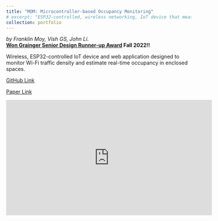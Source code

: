 ```yaml
---
title: "MOM: Microcontroller-based Occupancy Monitoring"
# excerpt: "ESP32-controlled, wireless networking, IoT device that measures the occupancy of indoor rooms by probing WiFi traffic. Deployed as a web app (using DynamoDB, AWS IoT Core, Python Flask/Dash, MQTT Protocol). <br/><br/>Won runner-up for best ECE Senior Design project!<br/><br/><img src='/images/MOM_dashboard.png'>"
collection: portfolio
--- 
```

*by Franklin Moy, Vish GS, John Li.* <br/>
**[Won Grainger Senior Design Runner-up Award](https://courses.grainger.illinois.edu/ece445/hall-of-fame.asp#) Fall 2022!!**

Wireless, ESP32-controlled IoT device and web application designed to monitor Wi-Fi traffic density and estimate real-time occupancy in enclosed spaces.

[GitHub Link](https://github.com/johnli25/MOM)

[Paper Link](https://github.com/johnli25/MOM/blob/main/MOM%20Paper.pdf)

<iframe width="560" height="315" src="https://www.youtube.com/embed/oxwbnQpYZEI" title="YouTube video player" frameborder="0" allowfullscreen></iframe>
